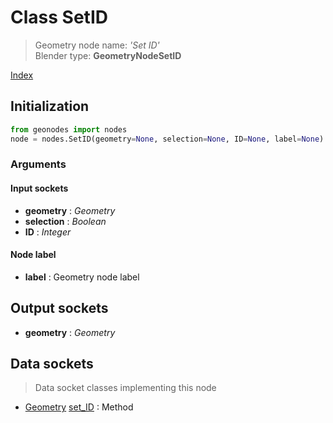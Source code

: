 
# Class SetID

> Geometry node name: _'Set ID'_<br>Blender type:  **GeometryNodeSetID**


[Index](/docs/index.md)

## Initialization


```python
from geonodes import nodes
node = nodes.SetID(geometry=None, selection=None, ID=None, label=None)
```


### Arguments


#### Input sockets



- **geometry** : _Geometry_
- **selection** : _Boolean_
- **ID** : _Integer_



#### Node label



- **label** : Geometry node label



## Output sockets



- **geometry** : _Geometry_



## Data sockets

> Data socket classes implementing this node




- [Geometry](../sockets/Geometry.md) [set_ID](../sockets/Geometry.md#set_id) : Method


